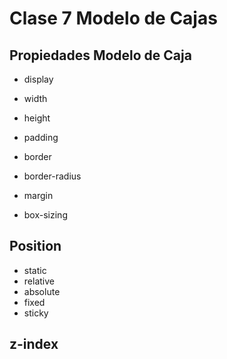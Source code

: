 # Clase 7 Modelo de Cajas
## Propiedades Modelo de Caja
- display    
- width
- height 
- padding
- border
- border-radius
- margin

- box-sizing

## Position
- static
- relative
- absolute
- fixed
- sticky

## z-index